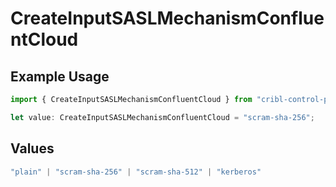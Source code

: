 # CreateInputSASLMechanismConfluentCloud

## Example Usage

```typescript
import { CreateInputSASLMechanismConfluentCloud } from "cribl-control-plane/models/operations";

let value: CreateInputSASLMechanismConfluentCloud = "scram-sha-256";
```

## Values

```typescript
"plain" | "scram-sha-256" | "scram-sha-512" | "kerberos"
```